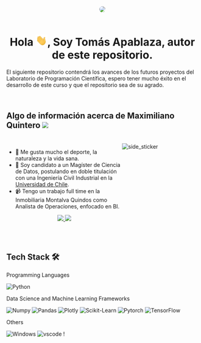 <div align="center">
    <img src='banner.png' style="border-radius: 15px">
</div>
<br>

<h1 align="center">Hola <img src="https://raw.githubusercontent.com/ABSphreak/ABSphreak/master/gifs/Hi.gif" width="30px">, Soy Tomás Apablaza, autor de este repositorio.</h1>

El siguiente repositorio contendrá los avances de los futuros proyectos del Laboratorio de Programación Científica, espero tener mucho éxito en el desarrollo de este curso y que el repositorio sea de su agrado.
</div>
<br>


## Algo de información acerca de Maximiliano Quintero <img src="https://www.fightersgeneration.com/characters/dio-super.gif" width="30px">

<br>

<img align="right" width=200px height=200px alt="side_sticker" src="https://media.giphy.com/media/TEnXkcsHrP4YedChhA/giphy.gif" />

- 💙 Me gusta mucho el deporte, la naturaleza y la vida sana. 
- 🏫 Soy candidato a un Magíster de Ciencia de Datos, postulando en doble titulación con una Ingeniería Civil Industrial en la [Universidad de Chile](https://mds.uchile.cl/).
- 📹 Tengo un trabajo full time en la Inmobiliaria Montalva Quindos como Analista de Operaciones, enfocado en BI.

<p align="center">
    <a href=https://www.linkedin.com/in/tom%C3%A1s-apablaza-arriagada-7502b01a1/>
        <img src="https://img.shields.io/badge/LinkedIn-0077B5?style=for-the-badge&logo=linkedin&logoColor=white"/>
    </a>
    <a href="mailto:tomas.apablaza.a@gmail.com">
        <img src="https://img.shields.io/badge/Gmail-D14836?style=for-the-badge&logo=gmail&logoColor=white"/>
    </a>
</p>

<br>
<br>


## Tech Stack 🛠️

Programming Languages

![Python](https://img.shields.io/badge/Python-FFD43B?style=flat-square&logo=python&logoColor=blue)

Data Science and Machine Learning Frameworks

![Numpy](https://img.shields.io/badge/Numpy-777BB4?style=flat-square&logo=numpy&logoColor=white])
![Pandas](https://img.shields.io/badge/Pandas-2C2D72?style=flat-square&logo=pandas&logoColor=white])
![Plotly](https://img.shields.io/badge/Plotly-239120?style=flat-square&logo=plotly&logoColor=white])
![Scikit-Learn](https://img.shields.io/badge/scikit_learn-F7931E?style=flat-square&logo=scikit-learn&logoColor=white])
![Pytorch](https://img.shields.io/badge/PyTorch-EE4C2C?style=flat-square&logo=pytorch&logoColor=white])
![TensorFlow](https://img.shields.io/badge/TensorFlow-%23FF6F00.svg?style=for-the-badge&logo=TensorFlow&logoColor=white)


Others

![Windows](https://img.shields.io/badge/Windows-0078D6?style=flat-square&logo=windows&logoColor=white)
![vscode](https://img.shields.io/badge/VSCode-0078D4?style=flat-square&logo=visual%20studio%20code&logoColor=white)
!